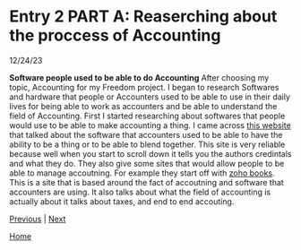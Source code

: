 # Entry 2 PART A: Reaserching about the proccess of Accounting
12/24/23

**Software people used to be able to do Accounting** 
After choosing my topic, Accounting for my Freedom project. I began to research Softwares and hardware that people or Accounters used to be able to use in their daily lives for being able to work as accounters and be able to understand the field of Accounting. First I started researching about softwares that people would use to be able to make accounting a thing. I came across [this website](https://technologyadvice.com/accounting-software/) that talked about the software that accounters used to be able to have the ability to be a thing or to be able to blend together. This site is very reliable because well when you start to scroll down it tells you the authors credintals and what they do. They also give some sites that would allow people to be able to manage accoutning. For example they start off with [zoho books](https://www.zoho.com/us/books/). This is a site that is based around the fact of accoutning and software that accounters are using. It also talks about what the field of accounting is actually about it talks about taxes, and end to end accouting.

[Previous](entry01.md) | [Next](entry03.md)

[Home](../README.md)
